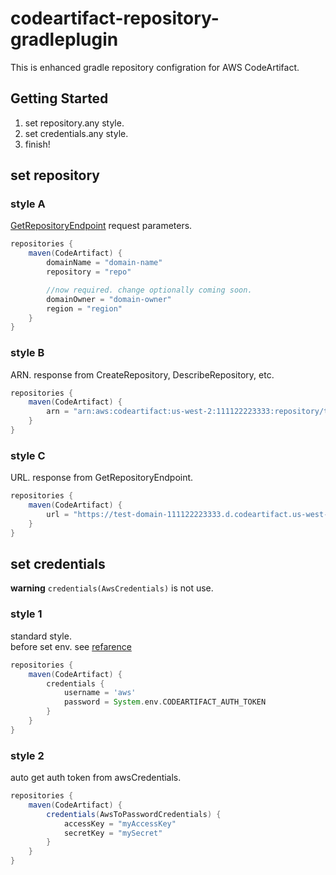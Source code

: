 # codeartifact-repository-gradleplugin

This is enhanced gradle repository configration for AWS CodeArtifact.

## Getting Started

1. set repository.any style.
2. set credentials.any style.
3. finish!

## set repository

### style A

[GetRepositoryEndpoint](https://awscli.amazonaws.com/v2/documentation/api/latest/reference/codeartifact/get-repository-endpoint.html) request parameters.

```gradle
repositories {
    maven(CodeArtifact) {
        domainName = "domain-name"
        repository = "repo"

        //now required. change optionally coming soon.
        domainOwner = "domain-owner"
        region = "region"
    }
}
```

### style B

ARN. response from CreateRepository, DescribeRepository, etc.

```gradle
repositories {
    maven(CodeArtifact) {
        arn = "arn:aws:codeartifact:us-west-2:111122223333:repository/test-domain/test-repo"
    }
}
```

### style C

URL. response from GetRepositoryEndpoint.

```gradle
repositories {
    maven(CodeArtifact) {
        url = "https://test-domain-111122223333.d.codeartifact.us-west-2.amazonaws.com/npm/test-repo/"
    }
}
```

## set credentials

**warning** ``` credentials(AwsCredentials) ``` is not use.

### style 1

standard style.  
before set env. see [refarence](https://docs.aws.amazon.com/codeartifact/latest/ug/tokens-authentication.html#env-var)

```gradle
repositories {
    maven(CodeArtifact) {
        credentials {
            username = 'aws'
            password = System.env.CODEARTIFACT_AUTH_TOKEN
        }
    }
}
```

### style 2

auto get auth token from awsCredentials.

```gradle
repositories {
    maven(CodeArtifact) {
        credentials(AwsToPasswordCredentials) {
            accessKey = "myAccessKey"
            secretKey = "mySecret"
        }
    }
}
```
